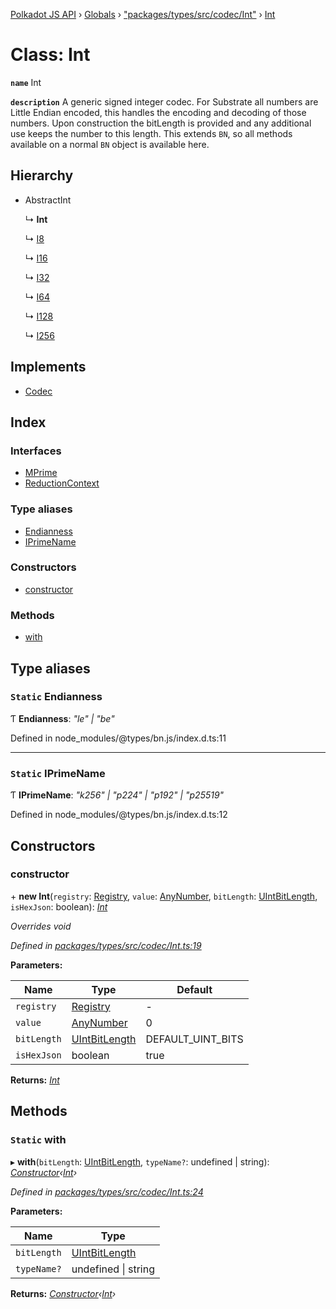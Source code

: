 [Polkadot JS API](../README.md) › [Globals](../globals.md) › ["packages/types/src/codec/Int"](../modules/_packages_types_src_codec_int_.md) › [Int](_packages_types_src_codec_int_.int.md)

# Class: Int

**`name`** Int

**`description`** 
A generic signed integer codec. For Substrate all numbers are Little Endian encoded,
this handles the encoding and decoding of those numbers. Upon construction
the bitLength is provided and any additional use keeps the number to this
length. This extends `BN`, so all methods available on a normal `BN` object
is available here.

## Hierarchy

* AbstractInt

  ↳ **Int**

  ↳ [I8](_packages_types_src_primitive_i8_.i8.md)

  ↳ [I16](_packages_types_src_primitive_i16_.i16.md)

  ↳ [I32](_packages_types_src_primitive_i32_.i32.md)

  ↳ [I64](_packages_types_src_primitive_i64_.i64.md)

  ↳ [I128](_packages_types_src_primitive_i128_.i128.md)

  ↳ [I256](_packages_types_src_primitive_i256_.i256.md)

## Implements

* [Codec](../interfaces/_packages_types_src_types_codec_.codec.md)

## Index

### Interfaces

* [MPrime](../interfaces/_packages_types_src_codec_int_.int.mprime.md)
* [ReductionContext](../interfaces/_packages_types_src_codec_int_.int.reductioncontext.md)

### Type aliases

* [Endianness](_packages_types_src_codec_int_.int.md#static-endianness)
* [IPrimeName](_packages_types_src_codec_int_.int.md#static-iprimename)

### Constructors

* [constructor](_packages_types_src_codec_int_.int.md#constructor)

### Methods

* [with](_packages_types_src_codec_int_.int.md#static-with)

## Type aliases

### `Static` Endianness

Ƭ **Endianness**: *"le" | "be"*

Defined in node_modules/@types/bn.js/index.d.ts:11

___

### `Static` IPrimeName

Ƭ **IPrimeName**: *"k256" | "p224" | "p192" | "p25519"*

Defined in node_modules/@types/bn.js/index.d.ts:12

## Constructors

###  constructor

\+ **new Int**(`registry`: [Registry](../interfaces/_packages_types_src_types_registry_.registry.md), `value`: [AnyNumber](../modules/_packages_types_src_types_helpers_.md#anynumber), `bitLength`: [UIntBitLength](../modules/_packages_types_src_codec_abstractint_.md#uintbitlength), `isHexJson`: boolean): *[Int](_packages_types_src_codec_int_.int.md)*

*Overrides void*

*Defined in [packages/types/src/codec/Int.ts:19](https://github.com/polkadot-js/api/blob/5adc846e4/packages/types/src/codec/Int.ts#L19)*

**Parameters:**

Name | Type | Default |
------ | ------ | ------ |
`registry` | [Registry](../interfaces/_packages_types_src_types_registry_.registry.md) | - |
`value` | [AnyNumber](../modules/_packages_types_src_types_helpers_.md#anynumber) | 0 |
`bitLength` | [UIntBitLength](../modules/_packages_types_src_codec_abstractint_.md#uintbitlength) | DEFAULT_UINT_BITS |
`isHexJson` | boolean | true |

**Returns:** *[Int](_packages_types_src_codec_int_.int.md)*

## Methods

### `Static` with

▸ **with**(`bitLength`: [UIntBitLength](../modules/_packages_types_src_codec_abstractint_.md#uintbitlength), `typeName?`: undefined | string): *[Constructor](../interfaces/_packages_types_src_types_codec_.constructor.md)‹[Int](_packages_types_src_codec_int_.int.md)›*

*Defined in [packages/types/src/codec/Int.ts:24](https://github.com/polkadot-js/api/blob/5adc846e4/packages/types/src/codec/Int.ts#L24)*

**Parameters:**

Name | Type |
------ | ------ |
`bitLength` | [UIntBitLength](../modules/_packages_types_src_codec_abstractint_.md#uintbitlength) |
`typeName?` | undefined &#124; string |

**Returns:** *[Constructor](../interfaces/_packages_types_src_types_codec_.constructor.md)‹[Int](_packages_types_src_codec_int_.int.md)›*
